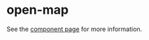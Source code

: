 open-map
================

See the [component page](http://polymerlabs.github.io/open-map) for more information.
